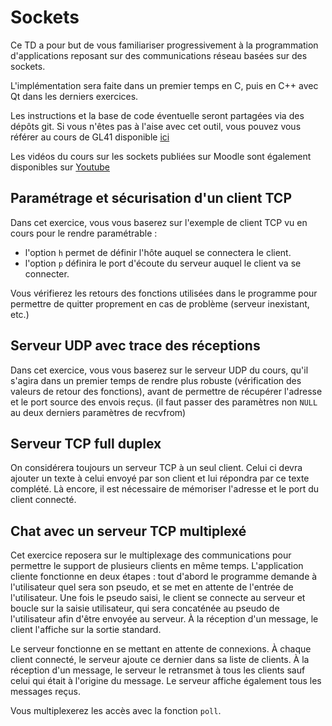 # Sockets

Ce TD a pour but de vous familiariser progressivement à la programmation d'applications reposant sur des communications réseau basées sur des sockets.

L'implémentation sera faite dans un premier temps en C, puis en C++ avec Qt dans les derniers exercices.

Les instructions et la base de code éventuelle seront partagées via des dépôts git. Si vous n'êtes pas à l'aise avec cet outil, vous pouvez vous référer au cours de GL41 disponible [ici](https://www.youtube.com/watch?v=jJBODtE_Rts&list=PLNgzB9uJ0Ss58ZdoPk1vueOMYYdfBkKoS)

Les vidéos du cours sur les sockets publiées sur Moodle sont également disponibles sur [Youtube](https://www.youtube.com/watch?v=4goPrs4NtOk&list=PLNgzB9uJ0Ss4nsIBJV8j8XJwYzwV43nk2)

## Paramétrage et sécurisation d'un client TCP

Dans cet exercice, vous vous baserez sur l'exemple de client TCP vu en cours pour le rendre paramétrable :

- l'option `h` permet de définir l'hôte auquel se connectera le client.
- l'option `p` définira le port d'écoute du serveur auquel le client va se connecter.

Vous vérifierez les retours des fonctions utilisées dans le programme pour permettre de quitter proprement en cas de problème (serveur inexistant, etc.)

## Serveur UDP avec trace des réceptions

Dans cet exercice, vous vous baserez sur le serveur UDP du cours, qu'il s'agira dans un premier temps de rendre plus robuste (vérification des valeurs de retour des fonctions), avant de permettre de récupérer l'adresse et le port source des envois reçus. (il faut passer des paramètres non `NULL` au deux derniers paramètres de recvfrom)

## Serveur TCP full duplex

On considérera toujours un serveur TCP à un seul client. Celui ci devra ajouter un texte à celui envoyé par son client et lui répondra par ce texte complété. Là encore, il est nécessaire de mémoriser l'adresse et le port du client connecté.

## Chat avec un serveur TCP multiplexé

Cet exercice reposera sur le multiplexage des communications pour permettre le support de plusieurs clients en même temps. L'application cliente fonctionne en deux étapes : tout d'abord le programme demande à l'utilisateur quel sera son pseudo, et se met en attente de l'entrée de l'utilisateur. Une fois le pseudo saisi, le client se connecte au serveur et boucle sur la saisie utilisateur, qui sera concaténée au pseudo de l'utilisateur afin d'être envoyée au serveur. À la réception d'un message, le client l'affiche sur la sortie standard.

Le serveur fonctionne en se mettant en attente de connexions. À chaque client connecté, le serveur ajoute ce dernier dans sa liste de clients. À la réception d'un message, le serveur le retransmet à tous les clients sauf celui qui était à l'origine du message. Le serveur affiche également tous les messages reçus.

Vous multiplexerez les accès avec la fonction `poll`.
